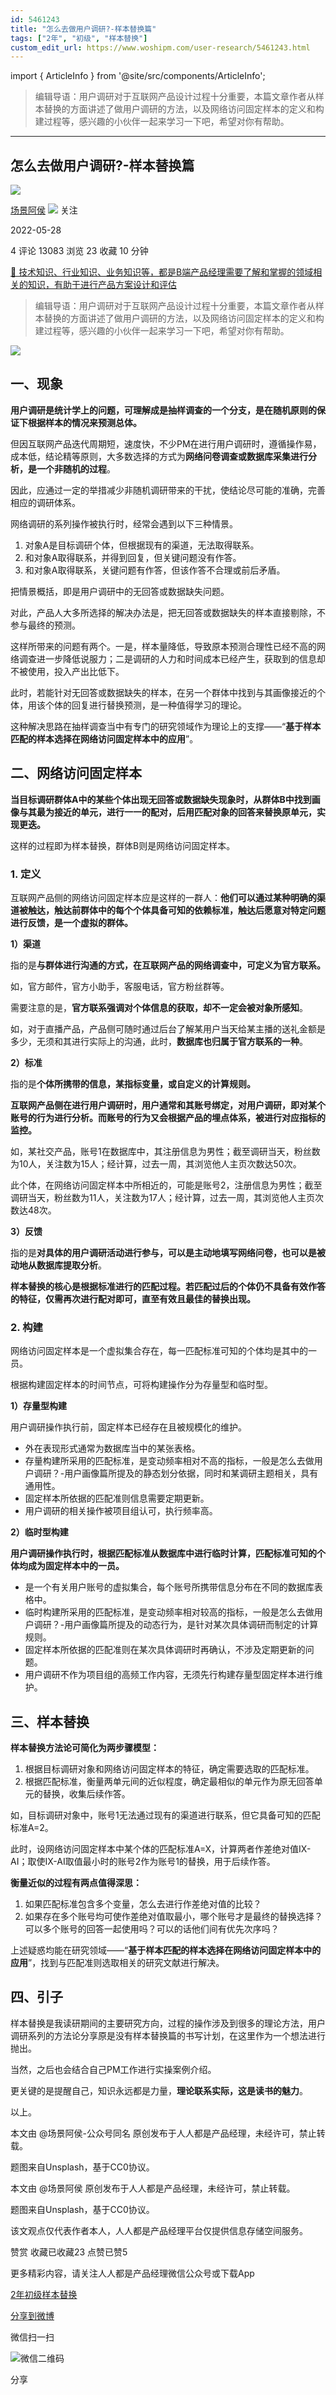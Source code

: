 ```yaml
---
id: 5461243
title: "怎么去做用户调研?-样本替换篇"
tags: ["2年", "初级", "样本替换"]
custom_edit_url: https://www.woshipm.com/user-research/5461243.html
---
```

import { ArticleInfo } from '@site/src/components/ArticleInfo';

<ArticleInfo
    author="场景阿侯"
    authorLink="https://www.woshipm.com/u/1302488"
    published="2022-05-28"
    views={13083}
    comments={4}
    collects={23}
/>

> 编辑导语：用户调研对于互联网产品设计过程十分重要，本篇文章作者从样本替换的方面讲述了做用户调研的方法，以及网络访问固定样本的定义和构建过程等，感兴趣的小伙伴一起来学习一下吧，希望对你有帮助。

---

## 怎么去做用户调研?-样本替换篇

[![](https://static.woshipm.com/pmapp_avatar_20240114201642_7417.jpg?imageView2/1/w/72/h/72/q/100)](https://www.woshipm.com/u/1302488)

[场景阿侯](https://www.woshipm.com/u/1302488) ![](https://static.woshipm.com/tag/1121_1@2x.png) 关注

2022-05-28

4 评论 13083 浏览 23 收藏 10 分钟

[🔗 技术知识、行业知识、业务知识等，都是B端产品经理需要了解和掌握的领域相关的知识，有助于进行产品方案设计和评估](https://ke.qidianla.com/courses/bcpm)

> 编辑导语：用户调研对于互联网产品设计过程十分重要，本篇文章作者从样本替换的方面讲述了做用户调研的方法，以及网络访问固定样本的定义和构建过程等，感兴趣的小伙伴一起来学习一下吧，希望对你有帮助。

![](https://image.woshipm.com/wp-files/2022/05/qIp4I3hXXstgHRvHjHFq.jpg)

## 一、现象

**用户调研是统计学上的问题，可理解成是抽样调查的一个分支，是在随机原则的保证下根据样本的情况来预测总体。**

但因互联网产品迭代周期短，速度快，不少PM在进行用户调研时，遵循操作易，成本低，结论精等原则，大多数选择的方式为**网络问卷调查或数据库采集进行分析，是一个非随机的过程**。

因此，应通过一定的举措减少非随机调研带来的干扰，使结论尽可能的准确，完善相应的调研体系。

网络调研的系列操作被执行时，经常会遇到以下三种情景。

1.  对象A是目标调研个体，但根据现有的渠道，无法取得联系。
2.  和对象A取得联系，并得到回复，但关键问题没有作答。
3.  和对象A取得联系，关键问题有作答，但该作答不合理或前后矛盾。

把情景概括，即是用户调研中的无回答或数据缺失问题。

对此，产品人大多所选择的解决办法是，把无回答或数据缺失的样本直接剔除，不参与最终的预测。

这样所带来的问题有两个。一是，样本量降低，导致原本预测合理性已经不高的网络调查进一步降低说服力；二是调研的人力和时间成本已经产生，获取到的信息却不被使用，投入产出比低下。

此时，若能针对无回答或数据缺失的样本，在另一个群体中找到与其画像接近的个体，用该个体的回复进行替换预测，是一种值得学习的理论。

这种解决思路在抽样调查当中有专门的研究领域作为理论上的支撑——“**基于样本匹配的样本选择在网络访问固定样本中的应用**”。

## 二、网络访问固定样本

**当目标调研群体A中的某些个体出现无回答或数据缺失现象时，从群体B中找到画像与其最为接近的单元，进行一一的配对，后用匹配对象的回答来替换原单元，实现更迭。**

这样的过程即为样本替换，群体B则是网络访问固定样本。

### 1\. 定义

互联网产品侧的网络访问固定样本应是这样的一群人：**他们可以通过某种明确的渠道被触达，触达前群体中的每个个体具备可知的依赖标准，触达后愿意对特定问题进行反馈，是一个虚拟的群体。**

**1）渠道**

指的是**与群体进行沟通的方式，在互联网产品的网络调查中，可定义为官方联系。**

如，官方邮件，官方小助手，客服电话，官方粉丝群等。

需要注意的是，**官方联系强调对个体信息的获取，却不一定会被对象所感知**。

如，对于直播产品，产品侧可随时通过后台了解某用户当天给某主播的送礼金额是多少，无须和其进行实际上的沟通，此时，**数据库也归属于官方联系的一种**。

**2）标准**

指的是**个体所携带的信息，某指标变量，或自定义的计算规则。**

**互联网产品侧在进行用户调研时，用户通常和其账号绑定，对用户调研，即对某个账号的行为进行分析。而账号的行为又会根据产品的埋点体系，被进行对应指标的监控。**

如，某社交产品，账号1在数据库中，其注册信息为男性；截至调研当天，粉丝数为10人，关注数为15人；经计算，过去一周，其浏览他人主页次数达50次。

此个体，在网络访问固定样本中所相近的，可能是账号2，注册信息为男性；截至调研当天，粉丝数为11人，关注数为17人；经计算，过去一周，其浏览他人主页次数达48次。

**3）反馈**

指的是**对具体的用户调研活动进行参与，可以是主动地填写网络问卷，也可以是被动地从数据库提取分析**。

**样本替换的核心是根据标准进行的匹配过程。若匹配过后的个体仍不具备有效作答的特征，仅需再次进行配对即可，直至有效且最佳的替换出现。**

### 2\. 构建

网络访问固定样本是一个虚拟集合存在，每一匹配标准可知的个体均是其中的一员。

根据构建固定样本的时间节点，可将构建操作分为存量型和临时型。

**1）存量型构建**

用户调研操作执行前，固定样本已经存在且被规模化的维护。

*   外在表现形式通常为数据库当中的某张表格。
*   存量构建所采用的匹配标准，是变动频率相对不高的指标，一般是怎么去做用户调研？-用户画像篇所提及的静态划分依据，同时和某调研主题相关，具有通用性。
*   固定样本所依据的匹配准则信息需要定期更新。
*   用户调研的相关操作被项目组认可，执行频率高。

**2）临时型构建**

**用户调研操作执行时，根据匹配标准从数据库中进行临时计算，匹配标准可知的个体均成为固定样本中的一员。**

*   是一个有关用户账号的虚拟集合，每个账号所携带信息分布在不同的数据库表格中。
*   临时构建所采用的匹配标准，是变动频率相对较高的指标，一般是怎么去做用户调研？-用户画像篇所提及的动态行为，是针对某次具体调研而制定的计算规则。
*   固定样本所依据的匹配准则在某次具体调研时再确认，不涉及定期更新的问题。
*   用户调研不作为项目组的高频工作内容，无须先行构建存量型固定样本进行维护。

## 三、样本替换

**样本替换方法论可简化为两步骤模型：**

1.  根据目标调研对象和网络访问固定样本的特征，确定需要选取的匹配标准。
2.  根据匹配标准，衡量两单元间的近似程度，确定最相似的单元作为原无回答单元的替换，收集后续作答。

如，目标调研对象中，账号1无法通过现有的渠道进行联系，但它具备可知的匹配标准A=2。

此时，设网络访问固定样本中某个体的匹配标准A=X，计算两者作差绝对值IX-AI；取使IX-AI取值最小时的账号2作为账号1的替换，用于后续作答。

**衡量近似的过程有两点值得深思：**

1.  如果匹配标准包含多个变量，怎么去进行作差绝对值的比较？
2.  如果存在多个账号均可使作差绝对值取最小，哪个账号才是最终的替换选择？可以多个账号的回答一起使用吗？可以的话他们间有优先次序吗？

上述疑惑均能在研究领域——“**基于样本匹配的样本选择在网络访问固定样本中的应用**”，找到与匹配准则选取相关的研究文献进行解决。

## 四、引子

样本替换是我读研期间的主要研究方向，过程的操作涉及到很多的理论方法，用户调研系列的方法论分享原是没有样本替换篇的书写计划，在这里作为一个想法进行抛出。

当然，之后也会结合自己PM工作进行实操案例介绍。

更关键的是提醒自己，知识永远都是力量，**理论联系实际，这是读书的魅力**。

以上。

本文由 @场景阿侯-公众号同名 原创发布于人人都是产品经理，未经许可，禁止转载。

题图来自Unsplash，基于CC0协议。

本文由 @场景阿侯 原创发布于人人都是产品经理，未经许可，禁止转载。

题图来自Unsplash，基于CC0协议。

该文观点仅代表作者本人，人人都是产品经理平台仅提供信息存储空间服务。

赞赏 收藏已收藏23 点赞已赞5

更多精彩内容，请关注人人都是产品经理微信公众号或下载App

[2年](https://www.woshipm.com/tag/2%e5%b9%b4)[初级](https://www.woshipm.com/tag/%e5%88%9d%e7%ba%a7)[样本替换](https://www.woshipm.com/tag/%e6%a0%b7%e6%9c%ac%e6%9b%bf%e6%8d%a2)

[分享到微博](https://service.weibo.com/share/share.php?appkey=2775287854&title=怎么去做用户调研?-样本替换篇&url=https://www.woshipm.com/user-research/5461243.html&pic=https://image.woshipm.com/wp-files/2022/05/qIp4I3hXXstgHRvHjHFq.jpg)

微信扫一扫

![微信二维码](https://api.pwmqr.com/qrcode/create/?url=https://www.woshipm.com/user-research/5461243.html)

分享